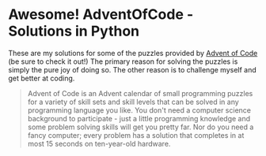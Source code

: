 # Awesome! AdventOfCode - Solutions in Python

These are my solutions for some of the puzzles provided by 
[Advent of Code](https://adventofcode.com/2023/about) (be sure to check it out!)
The primary reason for solving the puzzles is simply the pure joy of doing so.
The other reason is to challenge myself and get better at coding. 

<blockquote>
Advent of Code is an Advent calendar of small programming puzzles for a variety of skill sets 
and skill levels that can be solved in any programming language you like.
You don't need a computer science background to participate - just a little programming knowledge
and some problem solving skills will get you pretty far. Nor do you need a fancy computer; every problem has a solution that completes in at most 15 seconds on ten-year-old hardware.
</blockquote>




